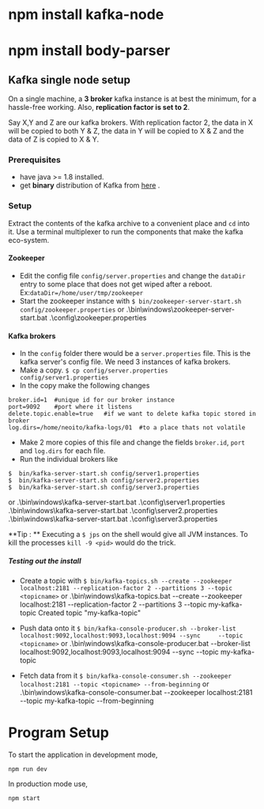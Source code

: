 # npm install kafka-node
# npm install body-parser

## Kafka single node setup

On a single machine, a **3 broker** kafka instance is at best the minimum, for a hassle-free working. Also, **replication factor is set to 2**.

Say X,Y and Z are our kafka brokers. With replication factor 2, the data in X will be copied to both Y & Z, the data in Y will be copied to X & Z and the data of Z is copied to X & Y.

### Prerequisites
- have java >= 1.8 installed.
-  get **binary** distribution of Kafka from [here](https://kafka.apache.org/downloads) .

### Setup
Extract the contents of the kafka archive to a convenient place and `cd` into it. Use a terminal multiplexer to run the components that make the kafka eco-system.

#### Zookeeper
- Edit the config file `config/server.properties` and change the `dataDir` entry to some place that does not get wiped after a reboot.
Ex:`dataDir=/home/user/tmp/zookeeper`
- Start the zookeeper instance with
`$ bin/zookeeper-server-start.sh config/zookeeper.properties`
or
.\bin\windows\zookeeper-server-start.bat .\config\zookeeper.properties


#### Kafka brokers
 - In the `config` folder there would be a `server.properties` file. This is the kafka server's config file. We need 3 instances of kafka brokers.
  - Make a copy. `$ cp config/server.properties config/server1.properties`
  - In the copy make the following changes
```
broker.id=1  #unique id for our broker instance
port=9092    #port where it listens
delete.topic.enable=true   #if we want to delete kafka topic stored in broker
log.dirs=/home/neoito/kafka-logs/01  #to a place thats not volatile
```

  - Make 2 more copies of this file and change the fields `broker.id`, `port` and `log.dirs` for each file.
  - Run the individual brokers like
```
$  bin/kafka-server-start.sh config/server1.properties
$  bin/kafka-server-start.sh config/server2.properties
$  bin/kafka-server-start.sh config/server3.properties
```
or 
.\bin\windows\kafka-server-start.bat .\config\server1.properties
.\bin\windows\kafka-server-start.bat .\config\server2.properties
.\bin\windows\kafka-server-start.bat .\config\server3.properties


**Tip : ** Executing a `$ jps` on the shell would give all JVM instances. To kill the processes `kill -9 <pid>` would do the trick.

##### Testing out the install
- Create a topic with
`$ bin/kafka-topics.sh --create --zookeeper localhost:2181 --replication-factor 2 --partitions 3 --topic <topicname>`
or 
.\bin\windows\kafka-topics.bat --create --zookeeper localhost:2181 --replication-factor 2 --partitions 3 --topic my-kafka-topic
Created topic "my-kafka-topic"


 - Push data onto it
 `$ bin/kafka-console-producer.sh --broker-list localhost:9092,localhost:9093,localhost:9094 --sync     --topic <topicname>`
or
.\bin\windows\kafka-console-producer.bat --broker-list localhost:9092,localhost:9093,localhost:9094 --sync --topic my-kafka-topic



 - Fetch data from it
 `$ bin/kafka-console-consumer.sh --zookeeper localhost:2181 --topic <topicname> --from-beginning`
 or
 .\bin\windows\kafka-console-consumer.bat --zookeeper localhost:2181 --topic my-kafka-topic --from-beginning

# Program Setup

To start the application in development mode,
```
npm run dev
```

In production mode use,

```
npm start
```

